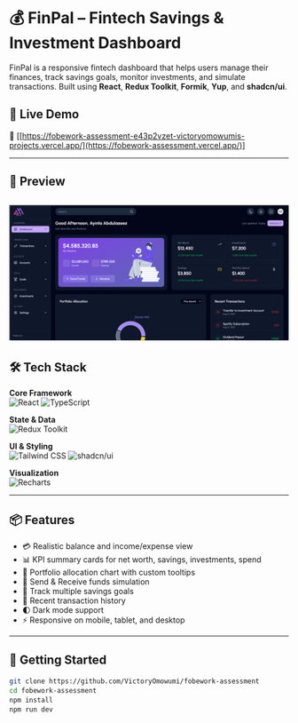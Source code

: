 # 💰 FinPal – Fintech Savings & Investment Dashboard

FinPal is a responsive fintech dashboard that helps users manage their finances, track savings goals, monitor investments, and simulate transactions. Built using **React**, **Redux Toolkit**, **Formik**, **Yup**, and **shadcn/ui**.

## 🚀 Live Demo
🔗 [[https://fobework-assessment-e43p2vzet-victoryomowumis-projects.vercel.app/](https://fobework-assessment.vercel.app/)]

---
## 📸 Preview

![FinPal Dashboard Preview](public/screenshot.png)
---

## 🛠 Tech Stack

**Core Framework**  
![React](https://img.shields.io/badge/React-18.2-blue?logo=react)
![TypeScript](https://img.shields.io/badge/TypeScript-5.0-blue?logo=typescript)

**State & Data**  
![Redux Toolkit](https://img.shields.io/badge/Redux_Toolkit-1.9-purple?logo=redux)

**UI & Styling**  
![Tailwind CSS](https://img.shields.io/badge/Tailwind_CSS-3.3-06B6D4?logo=tailwindcss)
![shadcn/ui](https://img.shields.io/badge/shadcn/ui-0.4-111827?logo=react)

**Visualization**  
![Recharts](https://img.shields.io/badge/Recharts-2.4-lightgrey?logo=chart.js)

---

## 📦 Features

- 💳 Realistic balance and income/expense view
- 📊 KPI summary cards for net worth, savings, investments, spend
- 🧠 Portfolio allocation chart with custom tooltips
- 🔁 Send & Receive funds simulation
- 🎯 Track multiple savings goals
- 🧾 Recent transaction history
- 🌓 Dark mode support
- ⚡ Responsive on mobile, tablet, and desktop

---

## 🧪 Getting Started

```bash
git clone https://github.com/VictoryOmowumi/fobework-assessment
cd fobework-assessment
npm install
npm run dev
